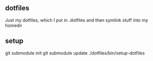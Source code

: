 dotfiles
--------

Just my dotfiles, which I put in .dotfiles and then symlink stuff into my homedir

setup
-----

git submodule init
git submodule update
./dotfiles/bin/setup-dotfiles
